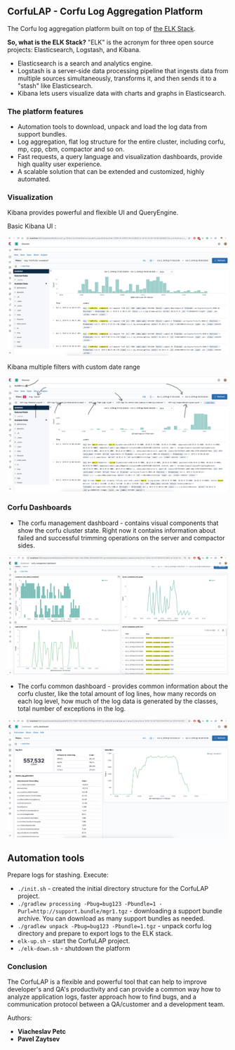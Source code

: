 ## CorfuLAP - Corfu Log Aggregation Platform

The Corfu log aggregation platform built on top of [the ELK Stack](https://www.elastic.co/what-is/elk-stack).

**So, what is the ELK Stack?** "ELK" is the acronym for three open source projects: Elasticsearch, Logstash, and Kibana. 
- Elasticsearch is a search and analytics engine. 
- Logstash is a server‑side data processing pipeline that ingests data from multiple sources simultaneously, 
transforms it, and then sends it to a "stash" like Elasticsearch. 
- Kibana lets users visualize data with charts and graphs in Elasticsearch.

### The platform features
 - Automation tools to download, unpack and load the log data from support bundles. 
 - Log aggregation, flat log structure for the entire cluster, including corfu, mp, cpp, cbm, compactor and so on.
 - Fast requests, a query language and visualization dashboards, provide high quality user experience.
 - A scalable solution that can be extended and customized, highly automated.
 

### Visualization
Kibana provides powerful and flexible UI and QueryEngine.

Basic Kibana UI :

![ui_example](img/kibana_ui.jpg)


Kibana multiple filters with custom date range

![kibana custom UI](img/kibana_ui_multiple_filter.jpg)

### Corfu Dashboards
 - The corfu management dashboard - contains visual components that show the corfu cluster state.
 Right now it contains information about failed and successful trimming operations 
 on the server and compactor sides.
 
 ![management_dashboard](img/corfu_prefix_trim_dashboard.jpg)
 
 - The corfu common dashboard - provides common information about the corfu cluster,
 like the total amount of log lines, how many records on each log level, 
 how much of the log data is generated by the classes, total number of exceptions in the log.
 
 ![corfu common dashboard](img/corfu_common_dashboard.jpg)  


## Automation tools
Prepare logs for stashing. 
Execute:

- `./init.sh` - created the initial directory structure for the CorfuLAP project.
- `./gradlew processing -Pbug=bug123 -Pbundle=1 -Purl=http://support.bundle/mgr1.tgz` - 
  downloading a support bundle archive. You can download as many support bundles as needed.
- `./gradlew unpack -Pbug=bug123 -Pbundle=1.tgz` - unpack corfu log directory 
  and prepare to export logs to the ELK stack.
- `elk-up.sh` - start the CorfuLAP project.
- `./elk-down.sh` - shutdown the platform


### Conclusion
The CorfuLAP is a flexible and powerful tool that can help to improve developer's and QA's productivity
and can provide a common way how to analyze application logs, faster approach how to find bugs, 
and a communication protocol between a QA/customer and a development team. 

Authors:
- **Viacheslav Petc**
- **Pavel Zaytsev**